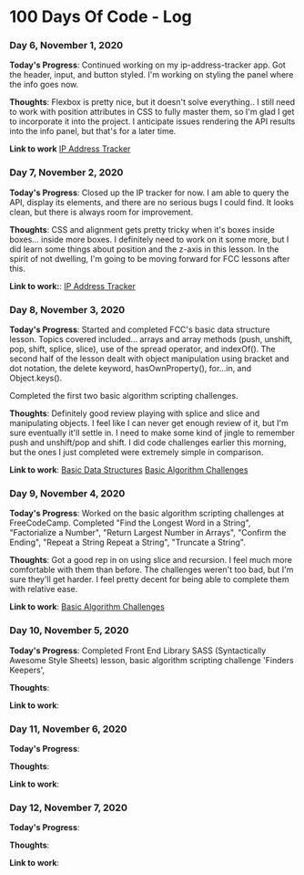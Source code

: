 # 100 Days Of Code - Log

### Day 6, November 1, 2020

**Today's Progress**: Continued working on my ip-address-tracker app. Got the header, input, and button styled. I'm working on styling the panel where the info goes now.

**Thoughts**: Flexbox is pretty nice, but it doesn't solve everything.. I still need to work with position attributes in CSS to fully master them, so I'm glad I get to incorporate it into the project. I anticipate issues rendering the API results into the info panel, but that's for a later time.

**Link to work** [IP Address Tracker](https://github.com/jdemarc/ip-address-tracker)

### Day 7, November 2, 2020

**Today's Progress**: Closed up the IP tracker for now. I am able to query the API, display its elements, and there are no serious bugs I could find. It looks clean, but there is always room for improvement.

**Thoughts**: CSS and alignment gets pretty tricky when it's boxes inside boxes... inside more boxes. I definitely need to work on it some more, but I did learn some things about position and the z-axis in this lesson. In the spirit of not dwelling, I'm going to be moving forward for FCC lessons after this.

**Link to work:**: [IP Address Tracker](https://github.com/jdemarc/ip-address-tracker)

### Day 8, November 3, 2020

**Today's Progress**: Started and completed FCC's basic data structure lesson.  Topics covered included... arrays and array methods (push, unshift, pop, shift, splice, slice), use of the spread operator, and indexOf(). The second half of the lesson dealt with object manipulation using bracket and dot notation, the delete keyword, hasOwnProperty(), for...in, and Object.keys().

Completed the first two basic algorithm scripting challenges.

**Thoughts**: Definitely good review playing with splice and slice and manipulating objects. I feel like I can never get enough review of it, but I'm sure eventually it'll settle in. I need to make some kind of jingle to remember push and unshift/pop and shift. I did code challenges earlier this morning, but the ones I just completed were extremely simple in comparison.

**Link to work**: [Basic Data Structures](https://github.com/jdemarc/100-days-of-code/tree/main/basic-data-structures/lessons)
[Basic Algorithm Challenges](https://github.com/jdemarc/100-days-of-code/tree/main/basic-algorithm-scripting)

### Day 9, November 4, 2020

**Today's Progress**: Worked on the basic algorithm scripting challenges at FreeCodeCamp. Completed "Find the Longest Word in a String", "Factorialize a Number", "Return Largest Number in Arrays", "Confirm the Ending", "Repeat a String Repeat a String", "Truncate a String". 

**Thoughts**: Got a good rep in on using slice and recursion. I feel much more comfortable with them than before. The challenges weren't too bad, but I'm sure they'll get harder. I feel pretty decent for being able to complete them with relative ease.

**Link to work**: [Basic Algorithm Challenges](https://github.com/jdemarc/100-days-of-code/tree/main/basic-algorithm-scripting)

### Day 10, November 5, 2020

**Today's Progress**: Completed Front End Library SASS (Syntactically Awesome Style Sheets) lesson, basic algorithm scripting challenge 'Finders Keepers', 

**Thoughts**:

**Link to work**:

### Day 11, November 6, 2020

**Today's Progress**:

**Thoughts**:

**Link to work**:

### Day 12, November 7, 2020

**Today's Progress**:

**Thoughts**:

**Link to work**: